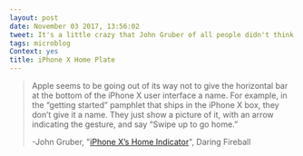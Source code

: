```yaml
---
layout: post
date: November 03 2017, 13:56:02
tweet: It's a little crazy that John Gruber of all people didn't think to call the home indicator, "Home Plate".
tags: microblog
Context: yes
title: iPhone X Home Plate
---
```


>Apple seems to be going out of its way not to give the horizontal bar at the bottom of the iPhone X user interface a name. For example, in the “getting started” pamphlet that ships in the iPhone X box, they don’t give it a name. They just show a picture of it, with an arrow indicating the gesture, and say “Swipe up to go home.”
>
>-John Gruber, "[iPhone X’s Home Indicator](https://daringfireball.net/linked/2017/11/01/iphone-x-home-indicator)", Daring Fireball

